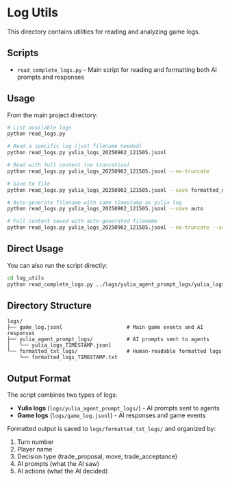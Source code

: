# Log Utils

This directory contains utilities for reading and analyzing game logs.

## Scripts

- `read_complete_logs.py` - Main script for reading and formatting both AI prompts and responses

## Usage

From the main project directory:

```bash
# List available logs
python read_logs.py

# Read a specific log (just filename needed)
python read_logs.py yulia_logs_20250902_121505.jsonl

# Read with full content (no truncation)
python read_logs.py yulia_logs_20250902_121505.jsonl --no-truncate

# Save to file
python read_logs.py yulia_logs_20250902_121505.jsonl --save formatted_output.txt

# Auto-generate filename with same timestamp as yulia log
python read_logs.py yulia_logs_20250902_121505.jsonl --save auto

# Full content saved with auto-generated filename
python read_logs.py yulia_logs_20250902_121505.jsonl --no-truncate --save auto
```

## Direct Usage

You can also run the script directly:

```bash
cd log_utils
python read_complete_logs.py ../logs/yulia_agent_prompt_logs/yulia_logs_20250902_121505.jsonl --no-truncate
```

## Directory Structure

```
logs/
├── game_log.jsonl                     # Main game events and AI responses
├── yulia_agent_prompt_logs/           # AI prompts sent to agents
│   └── yulia_logs_TIMESTAMP.jsonl
└── formatted_txt_logs/                # Human-readable formatted logs
    └── formatted_logs_TIMESTAMP.txt
```

## Output Format

The script combines two types of logs:
- **Yulia logs** (`logs/yulia_agent_prompt_logs/`) - AI prompts sent to agents
- **Game logs** (`logs/game_log.jsonl`) - AI responses and game events

Formatted output is saved to `logs/formatted_txt_logs/` and organized by:
1. Turn number
2. Player name
3. Decision type (trade_proposal, move, trade_acceptance)
4. AI prompts (what the AI saw)
5. AI actions (what the AI decided)
